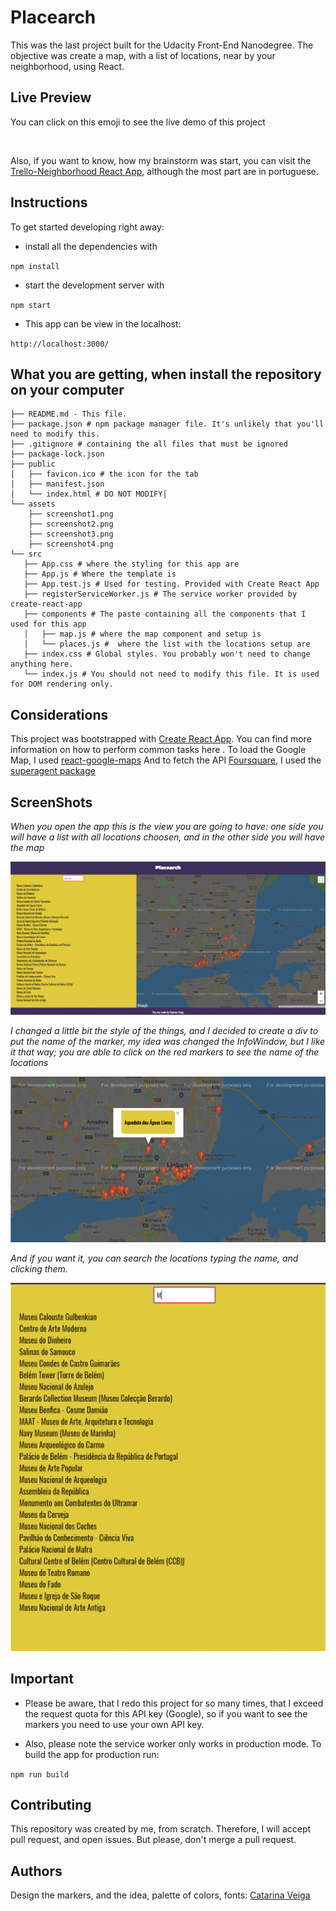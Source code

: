 # Placearch

This was the last project built for the Udacity Front-End Nanodegree. The objective was create a map, with a list of locations, near by your neighborhood, using React.

## Live Preview

You can click on this emoji to see the live demo of this project

<a href="https://placearch.herokuapp.com/"><img src="https://emojis.slackmojis.com/emojis/images/1465929657/511/heroku.png?1465929657" style="height: 5px; width:5px"></a>

Also, if you want to know, how my brainstorm was start, you can visit the <a href="https://trello.com/b/mh8w6RuX/neighborhood-react-app">Trello-Neighborhood React App</a>, although the most part are in portuguese.

## Instructions
To get started developing right away:

* install all the dependencies with

`npm install`

* start the development server with

`npm start`

* This app can be view in the localhost: 

`http://localhost:3000/`

## What you are getting, when install the repository on your computer

````
├── README.md - This file.
├── package.json # npm package manager file. It's unlikely that you'll need to modify this.
├── .gitignore # containing the all files that must be ignored
├── package-lock.json
├── public
│   ├── favicon.ico # the icon for the tab
│   ├── manifest.json
│   └── index.html # DO NOT MODIFY│
└── assets
    ├── screenshot1.png 
    ├── screenshot2.png
    ├── screenshot3.png
    ├── screenshot4.png
└── src
   ├── App.css # where the styling for this app are
   ├── App.js # Where the template is
   ├── App.test.js # Used for testing. Provided with Create React App
   ├── registerServiceWorker.js # The service worker provided by create-react-app
   ├── components # The paste containing all the components that I used for this app
   │   ├── map.js # where the map component and setup is
   │   └── places.js #  where the list with the locations setup are
   ├── index.css # Global styles. You probably won't need to change anything here.
   └── index.js # You should not need to modify this file. It is used for DOM rendering only.
````

## Considerations

This project was bootstrapped with <a href="https://github.com/facebook/create-react-app">Create React App</a>. You can find more information on how to perform common tasks here .
To load the Google Map, I used <a href="https://github.com/tomchentw/react-google-maps">react-google-maps</a>
And to fetch the API <a href="https://developer.foursquare.com/docs">Foursquare</a>, I used the <a href="https://visionmedia.github.io/superagent/">superagent package</a>

## ScreenShots


*When you open the app this is the view you are going to have: one side you will have a list with all locations choosen, and in the other side you will have the map*

![alt text](assets/screenshot2.png)

*I changed a little bit the style of the things, and I decided to create a div to put the name of the marker, my idea was changed the InfoWindow, but I like it that way; you are able to click on the red markers to see the name of the locations*

![alt text](assets/screenshot3.png)

*And if you want it, you can search the locations typing the name, and clicking them.*

![alt text](assets/screenshot4.png)


## Important

* Please be aware, that I redo this project for so many times, that I exceed the request quota for this API key (Google), so if you want to see the markers you need to use your own API key.

* Also, please note the service worker only works in production mode. To build the app for production run:

`npm run build`

## Contributing

This repository was created by me, from scratch. Therefore, I will accept pull request, and open issues. But please, don't merge a pull request.

## Authors

Design the markers, and the idea, palette of colors, fonts: <a href="https://github.com/cveiga819">Catarina Veiga</a>
